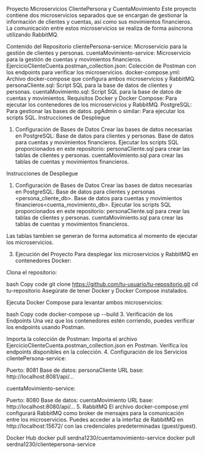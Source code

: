 Proyecto Microservicios ClientePersona y CuentaMovimiento
Este proyecto contiene dos microservicios separados que se encargan de gestionar la información de clientes y cuentas, así como sus movimientos financieros. La comunicación entre estos microservicios se realiza de forma asíncrona utilizando RabbitMQ.

Contenido del Repositorio
clientePersona-service: Microservicio para la gestión de clientes y personas.
cuentaMovimiento-service: Microservicio para la gestión de cuentas y movimientos financieros.
EjercicioClienteCuenta.postman_collection.json: Colección de Postman con los endpoints para verificar los microservicios.
docker-compose.yml: Archivo docker-compose que configura ambos microservicios y RabbitMQ.
personaCliente.sql: Script SQL para la base de datos de clientes y personas.
cuentaMovimiento.sql: Script SQL para la base de datos de cuentas y movimientos.
Requisitos
Docker y Docker Compose: Para ejecutar los contenedores de los microservicios y RabbitMQ.
PostgreSQL: Para gestionar las bases de datos.
pgAdmin o similar: Para ejecutar los scripts SQL.
Instrucciones de Despliegue
1. Configuración de Bases de Datos
Crear las bases de datos necesarias en PostgreSQL:
Base de datos para clientes y personas.
Base de datos para cuentas y movimientos financieros.
Ejecutar los scripts SQL proporcionados en este repositorio:
personaCliente.sql para crear las tablas de clientes y personas.
cuentaMovimiento.sql para crear las tablas de cuentas y movimientos financieros.

Instrucciones de Despliegue
1. Configuración de Bases de Datos
Crear las bases de datos necesarias en PostgreSQL:
Base de datos para clientes y personas <persona_cliente_db>.
Base de datos para cuentas y movimientos financieros<cuenta_movimiento_db>.
Ejecutar los scripts SQL proporcionados en este repositorio:
personaCliente.sql para crear las tablas de clientes y personas.
cuentaMovimiento.sql para crear las tablas de cuentas y movimientos financieros.

Las tablas tambien se generan de forma automatica al momento de ejecutar los microservicios.

3. Ejecución del Proyecto
Para desplegar los microservicios y RabbitMQ en contenedores Docker:

Clona el repositorio:

bash
Copy code
git clone https://github.com/tu-usuario/tu-repositorio.git
cd tu-repositorio
Asegúrate de tener Docker y Docker Compose instalados.

Ejecuta Docker Compose para levantar ambos microservicios:

bash
Copy code
docker-compose up --build
3. Verificación de los Endpoints
Una vez que los contenedores estén corriendo, puedes verificar los endpoints usando Postman.

Importa la colección de Postman:
Importa el archivo EjercicioClienteCuenta.postman_collection.json en Postman.
Verifica los endpoints disponibles en la colección.
4. Configuración de los Servicios
clientePersona-service:

Puerto: 8081
Base de datos: personaCliente
URL base: http://localhost:8081/api/...


cuentaMovimiento-service:

Puerto: 8080
Base de datos: cuentaMovimiento
URL base: http://localhost:8080/api/...
5. RabbitMQ
El archivo docker-compose.yml configurará RabbitMQ como broker de mensajes para la comunicación entre los microservicios.
Puedes acceder a la interfaz de RabbitMQ en http://localhost:15672/ con las credenciales predeterminadas (guest/guest).

Docker Hub
docker pull serdna1230/cuentamovimiento-service
docker pull serdna1230/clientepersona-service
